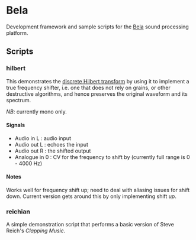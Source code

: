# Bela

Development framework and sample scripts for the [Bela][B] sound processing platform.




## Scripts

### hilbert

This demonstrates the [discrete Hilbert transform][H] by using it to implement a true frequency shifter, i.e. one that does not rely on grains, or other destructive algorithms, and hence preserves the original waveform and its spectrum.

*NB*: currently mono only.

#### Signals

  - Audio in L :  audio input
  - Audio out L : echoes the input
  - Audio out R : the shifted output
  - Analogue in 0 : CV for the frequency to shift by 
    (currently full range is 0 - 4000 Hz)

#### Notes
Works well for frequency shift up; need to deal with aliasing issues for shift down.  Current version gets around this by only implementing shift *up*.

### reichian

A simple demonstration script that performs a basic version of Steve Reich's *Clapping Music*.

[B]: http://bela.io
[H]: https://flylib.com/books/en/2.729.1/impulse_response_of_a_hilbert_transformer.html


